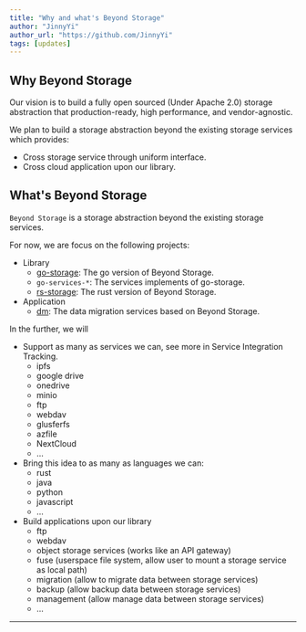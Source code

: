 ```yaml
---
title: "Why and what's Beyond Storage"
author: "JinnyYi"
author_url: "https://github.com/JinnyYi"
tags: [updates]
---
```


## Why Beyond Storage

Our vision is to build a fully open sourced (Under Apache 2.0) storage abstraction that production-ready, high performance, and vendor-agnostic.

We plan to build a storage abstraction beyond the existing storage services which provides:
- Cross storage service through uniform interface.
- Cross cloud application upon our library.

<!--truncate-->

## What's Beyond Storage

`Beyond Storage` is a storage abstraction beyond the existing storage services.

For now, we are focus on the following projects:

- Library
    - [go-storage]: The go version of Beyond Storage.
    - `go-services-*`: The services implements of go-storage.
    - [rs-storage]: The rust version of Beyond Storage.
- Application
    - [dm]: The data migration services based on Beyond Storage.

In the further, we will

- Support as many as services we can, see more in Service Integration Tracking.
   - ipfs
   - google drive
   - onedrive
   - minio
   - ftp
   - webdav
   - glusferfs
   - azfile
   - NextCloud
   - …
- Bring this idea to as many as languages we can:
   - rust
   - java
   - python
   - javascript
   - …
- Build applications upon our library
   - ftp
   - webdav
   - object storage services (works like an API gateway)
   - fuse (userspace file system, allow user to mount a storage service as local path)
   - migration (allow to migrate data between storage services)
   - backup (allow backup data between storage services)
   - management (allow manage data between storage services)
   - …

---

[go-storage]: https://github.com/beyondstorage/go-storage
[rs-storage]: https://github.com/beyondstorage/rs-storage
[dm]: https://github.com/beyondstorage/dm/
